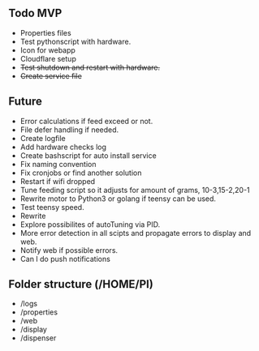## Todo MVP

- Properties files
- Test pythonscript with hardware.
- Icon for webapp
- Cloudflare setup
- ~~Test shutdown and restart with hardware.~~
- ~~Create service file~~


## Future
- Error calculations if feed exceed or not.
- File defer handling if needed.
- Create logfile
- Add hardware checks log
- Create bashscript for auto install service
- Fix naming convention
- Fix cronjobs or find another solution
- Restart if wifi dropped
- Tune feeding script so it adjusts for amount of grams, 10-3,15-2,20-1
- Rewrite motor to Python3 or golang if teensy can be used.
- Test teensy speed.
- Rewrite
- Explore possibilites of autoTuning via PID.
- More error detection in all scipts and propagate errors to display and web.
- Notify web if possible errors.
- Can I do push notifications



## Folder structure (/HOME/PI)
- /logs
- /properties
- /web
- /display
- /dispenser

